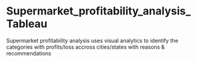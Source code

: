 # Supermarket_profitability_analysis_Tableau
Supermarket profitability analysis uses visual analytics to identify the categories with profits/loss accross cities/states with reasons &amp; recommendations
